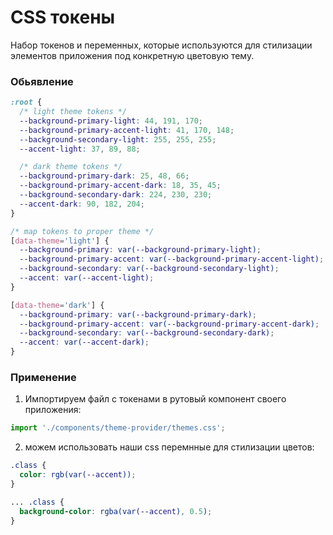 # CSS токены

Набор токенов и переменных, которые используются для стилизации элементов приложения под конкретную цветовую тему.

### Обьявление

```css
:root {
  /* light theme tokens */
  --background-primary-light: 44, 191, 170;
  --background-primary-accent-light: 41, 170, 148;
  --background-secondary-light: 255, 255, 255;
  --accent-light: 37, 89, 88;

  /* dark theme tokens */
  --background-primary-dark: 25, 48, 66;
  --background-primary-accent-dark: 18, 35, 45;
  --background-secondary-dark: 224, 230, 230;
  --accent-dark: 90, 182, 204;
}

/* map tokens to proper theme */
[data-theme='light'] {
  --background-primary: var(--background-primary-light);
  --background-primary-accent: var(--background-primary-accent-light);
  --background-secondary: var(--background-secondary-light);
  --accent: var(--accent-light);
}

[data-theme='dark'] {
  --background-primary: var(--background-primary-dark);
  --background-primary-accent: var(--background-primary-accent-dark);
  --background-secondary: var(--background-secondary-dark);
  --accent: var(--accent-dark);
}
```

### Применение

1. Импортируем файл с токенами в рутовый компонент своего приложения:

```typescript
import './components/theme-provider/themes.css';
```

2. можем использовать наши css перемнные для стилизации цветов:

```css
.class {
  color: rgb(var(--accent));
}

... .class {
  background-color: rgba(var(--accent), 0.5);
}
```
